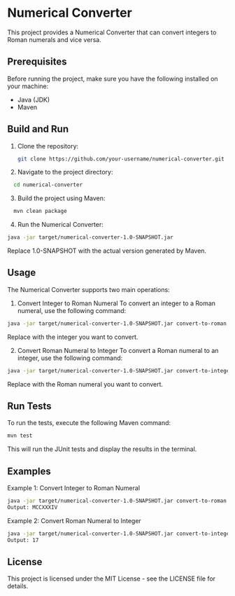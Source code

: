 # Numerical Converter

This project provides a Numerical Converter that can convert integers to Roman numerals and vice versa.

## Prerequisites

Before running the project, make sure you have the following installed on your machine:

- Java (JDK)
- Maven

## Build and Run

1. Clone the repository:

   ```bash
   git clone https://github.com/your-username/numerical-converter.git

2. Navigate to the project directory:

  ```bash
    cd numerical-converter
```
3. Build the project using Maven:

  ```bash
    mvn clean package
```
4. Run the Numerical Converter:
  ```bash
  java -jar target/numerical-converter-1.0-SNAPSHOT.jar
```
Replace 1.0-SNAPSHOT with the actual version generated by Maven.

## Usage
The Numerical Converter supports two main operations:

1. Convert Integer to Roman Numeral
To convert an integer to a Roman numeral, use the following command:

  ```bash
java -jar target/numerical-converter-1.0-SNAPSHOT.jar convert-to-roman <integer>
```
Replace <integer> with the integer you want to convert.

2. Convert Roman Numeral to Integer
To convert a Roman numeral to an integer, use the following command:

  ```bash
java -jar target/numerical-converter-1.0-SNAPSHOT.jar convert-to-integer <romanNumeral>
```
Replace <romanNumeral> with the Roman numeral you want to convert.

## Run Tests
To run the tests, execute the following Maven command:
  ```bash
  mvn test
```
This will run the JUnit tests and display the results in the terminal.
## Examples
Example 1: Convert Integer to Roman Numeral
  ```bash
java -jar target/numerical-converter-1.0-SNAPSHOT.jar convert-to-roman 1234
Output: MCCXXXIV
```

Example 2: Convert Roman Numeral to Integer
  ```bash
java -jar target/numerical-converter-1.0-SNAPSHOT.jar convert-to-integer XVII
Output: 17
```
## License
This project is licensed under the MIT License - see the LICENSE file for details.



